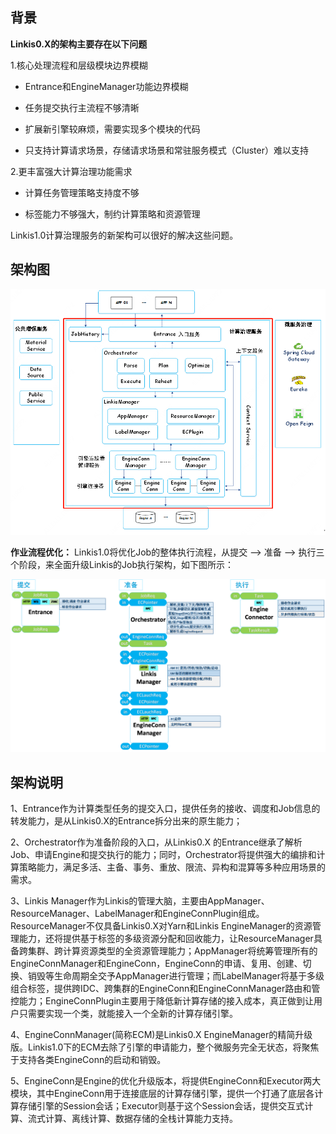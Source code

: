 ## **背景**

**Linkis0.X的架构主要存在以下问题**

1.核心处理流程和层级模块边界模糊

-   Entrance和EngineManager功能边界模糊

-   任务提交执行主流程不够清晰

-   扩展新引擎较麻烦，需要实现多个模块的代码

-   只支持计算请求场景，存储请求场景和常驻服务模式（Cluster）难以支持

2.更丰富强大计算治理功能需求

-   计算任务管理策略支持度不够

-   标签能力不够强大，制约计算策略和资源管理

Linkis1.0计算治理服务的新架构可以很好的解决这些问题。

## **架构图**
![](../../Images/Architecture/linkis-computation-gov-01.png)

**作业流程优化：**
Linkis1.0将优化Job的整体执行流程，从提交 —\> 准备 —\>
执行三个阶段，来全面升级Linkis的Job执行架构，如下图所示：

![](../../Images/Architecture/linkis-computation-gov-02.png)

## **架构说明**

1、Entrance作为计算类型任务的提交入口，提供任务的接收、调度和Job信息的转发能力，是从Linkis0.X的Entrance拆分出来的原生能力；

2、Orchestrator作为准备阶段的入口，从Linkis0.X
的Entrance继承了解析Job、申请Engine和提交执行的能力；同时，Orchestrator将提供强大的编排和计算策略能力，满足多活、主备、事务、重放、限流、异构和混算等多种应用场景的需求。

3、Linkis
Manager作为Linkis的管理大脑，主要由AppManager、ResourceManager、LabelManager和EngineConnPlugin组成。ResourceManager不仅具备Linkis0.X对Yarn和Linkis
EngineManager的资源管理能力，还将提供基于标签的多级资源分配和回收能力，让ResourceManager具备跨集群、跨计算资源类型的全资源管理能力；AppManager将统筹管理所有的EngineConnManager和EngineConn，EngineConn的申请、复用、创建、切换、销毁等生命周期全交予AppManager进行管理；而LabelManager将基于多级组合标签，提供跨IDC、跨集群的EngineConn和EngineConnManager路由和管控能力；EngineConnPlugin主要用于降低新计算存储的接入成本，真正做到让用户只需要实现一个类，就能接入一个全新的计算存储引擎。

4、EngineConnManager(简称ECM)是Linkis0.X
EngineManager的精简升级版。Linkis1.0下的ECM去除了引擎的申请能力，整个微服务完全无状态，将聚焦于支持各类EngineConn的启动和销毁。

5、EngineConn是Engine的优化升级版本，将提供EngineConn和Executor两大模块，其中EngineConn用于连接底层的计算存储引擎，提供一个打通了底层各计算存储引擎的Session会话；Executor则基于这个Session会话，提供交互式计算、流式计算、离线计算、数据存储的全栈计算能力支持。

